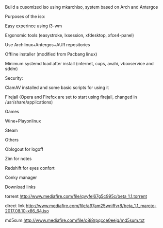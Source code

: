 Build a cusomized iso using mkarchiso, system based on Arch and Antergos

Purposes of the iso:

Easy experince using i3-wm

Ergonomic tools (easystroke, lxsession, xfdesktop, xfce4-panel)

Use Archlinux+Antergos+AUR repositories

Offline installer (modified from Pacbang linux)

Minimum systemd load after install (internet, cups, avahi, vboxservice and sddm)

Security:

ClamAV installed and some basic scripts for using it

Firejail (Opera and Firefox are set to start using firejail, changed in /usr/share/applications)

Games

Wine+Playonlinux

Steam

Others

Oblogout for logoff

Zim for notes

Redshift for eyes confort

Conky manager

Download links

torrent
http://www.mediafire.com/file/qvyfel67g5c995c/beta_1.1.torrent

direct link
http://www.mediafire.com/file/a97am25wniffvr8/beta_1.1_maroto-2017.08.10-x86_64.iso

md5sum
http://www.mediafire.com/file/o8i8rpqcce0eeig/md5sum.txt
